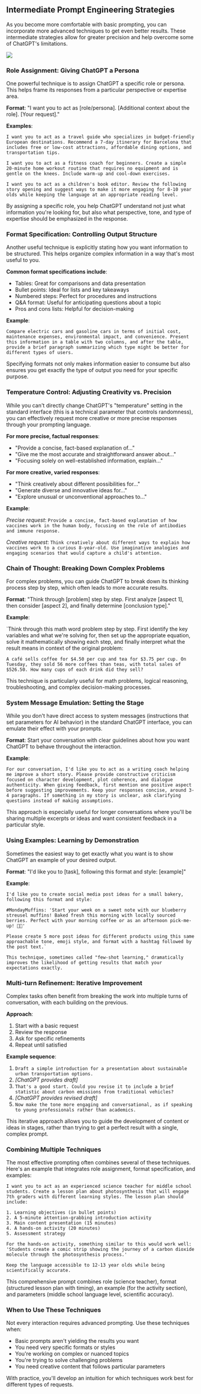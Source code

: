 ## Intermediate Prompt Engineering Strategies

As you become more comfortable with basic prompting, you can incorporate more advanced techniques to get even better results. These intermediate strategies allow for greater precision and help overcome some of ChatGPT's limitations.

![](./images/prompt-anatomy.jpg)

### Role Assignment: Giving ChatGPT a Persona

One powerful technique is to assign ChatGPT a specific role or persona. This helps frame its responses from a particular perspective or expertise area.

**Format**: "I want you to act as [role/persona]. [Additional context about the role]. [Your request]."

**Examples**:

`I want you to act as a travel guide who specializes in budget-friendly European destinations. Recommend a 7-day itinerary for Barcelona that includes free or low-cost attractions, affordable dining options, and transportation tips.`

`I want you to act as a fitness coach for beginners. Create a simple 20-minute home workout routine that requires no equipment and is gentle on the knees. Include warm-up and cool-down exercises.`

`I want you to act as a children's book editor. Review the following story opening and suggest ways to make it more engaging for 8-10 year olds while keeping the language at an appropriate reading level.`

By assigning a specific role, you help ChatGPT understand not just what information you're looking for, but also what perspective, tone, and type of expertise should be emphasized in the response.

### Format Specification: Controlling Output Structure

Another useful technique is explicitly stating how you want information to be structured. This helps organize complex information in a way that's most useful to you.

**Common format specifications include**:

- Tables: Great for comparisons and data presentation
- Bullet points: Ideal for lists and key takeaways
- Numbered steps: Perfect for procedures and instructions
- Q&A format: Useful for anticipating questions about a topic
- Pros and cons lists: Helpful for decision-making

**Example**:

`Compare electric cars and gasoline cars in terms of initial cost, maintenance expenses, environmental impact, and convenience. Present this information in a table with two columns, and after the table, provide a brief paragraph summarizing which type might be better for different types of users.`

Specifying formats not only makes information easier to consume but also ensures you get exactly the type of output you need for your specific purpose.

### Temperature Control: Adjusting Creativity vs. Precision

While you can't directly change ChatGPT's "temperature" setting in the standard interface (this is a technical parameter that controls randomness), you can effectively request more creative or more precise responses through your prompting language.

**For more precise, factual responses**:
- "Provide a concise, fact-based explanation of..."
- "Give me the most accurate and straightforward answer about..."
- "Focusing solely on well-established information, explain..."

**For more creative, varied responses**:
- "Think creatively about different possibilities for..."
- "Generate diverse and innovative ideas for..."
- "Explore unusual or unconventional approaches to..."

**Example**:

*Precise request*: 
`Provide a concise, fact-based explanation of how vaccines work in the human body, focusing on the role of antibodies and immune response.`

*Creative request*: 
`Think creatively about different ways to explain how vaccines work to a curious 8-year-old. Use imaginative analogies and engaging scenarios that would capture a child's attention.`

### Chain of Thought: Breaking Down Complex Problems

For complex problems, you can guide ChatGPT to break down its thinking process step by step, which often leads to more accurate results.

**Format**: "Think through [problem] step by step. First analyze [aspect 1], then consider [aspect 2], and finally determine [conclusion type]."

**Example**:

`Think through this math word problem step by step. First identify the key variables and what we're solving for, then set up the appropriate equation, solve it mathematically showing each step, and finally interpret what the result means in context of the original problem:

```
A café sells coffee for $4.50 per cup and tea for $3.75 per cup. On Tuesday, they sold 56 more coffees than teas, with total sales of $526.50. How many cups of each drink did they sell?
```

This technique is particularly useful for math problems, logical reasoning, troubleshooting, and complex decision-making processes.

### System Message Emulation: Setting the Stage

While you don't have direct access to system messages (instructions that set parameters for AI behavior) in the standard ChatGPT interface, you can emulate their effect with your prompts.

**Format**: Start your conversation with clear guidelines about how you want ChatGPT to behave throughout the interaction.

**Example**:

```
For our conversation, I'd like you to act as a writing coach helping me improve a short story. Please provide constructive criticism focused on character development, plot coherence, and dialogue authenticity. When giving feedback, first mention one positive aspect before suggesting improvements. Keep your responses concise, around 3-4 paragraphs. If something in my story is unclear, ask clarifying questions instead of making assumptions.
```

This approach is especially useful for longer conversations where you'll be sharing multiple excerpts or ideas and want consistent feedback in a particular style.

### Using Examples: Learning by Demonstration

Sometimes the easiest way to get exactly what you want is to show ChatGPT an example of your desired output.

**Format**: "I'd like you to [task], following this format and style: [example]"

**Example**:

```
I'd like you to create social media post ideas for a small bakery, following this format and style:

#MondayMuffins: 'Start your week on a sweet note with our blueberry streusel muffins! Baked fresh this morning with locally sourced berries. Perfect with your morning coffee or as an afternoon pick-me-up! 💙🧁'

Please create 5 more post ideas for different products using this same approachable tone, emoji style, and format with a hashtag followed by the post text.`

This technique, sometimes called "few-shot learning," dramatically improves the likelihood of getting results that match your expectations exactly.
```

### Multi-turn Refinement: Iterative Improvement

Complex tasks often benefit from breaking the work into multiple turns of conversation, with each building on the previous.

**Approach**:
1. Start with a basic request
2. Review the response
3. Ask for specific refinements
4. Repeat until satisfied

**Example sequence**:

1. `Draft a simple introduction for a presentation about sustainable urban transportation options.`
2. *[ChatGPT provides draft]*
3. `That's a good start. Could you revise it to include a brief statistic about carbon emissions from traditional vehicles?`
4. *[ChatGPT provides revised draft]*
5. `Now make the tone more engaging and conversational, as if speaking to young professionals rather than academics.`

This iterative approach allows you to guide the development of content or ideas in stages, rather than trying to get a perfect result with a single, complex prompt.

### Combining Multiple Techniques

The most effective prompting often combines several of these techniques. Here's an example that integrates role assignment, format specification, and examples:

```
I want you to act as an experienced science teacher for middle school students. Create a lesson plan about photosynthesis that will engage 7th graders with different learning styles. The lesson plan should include:

1. Learning objectives (in bullet points)
2. A 5-minute attention-grabbing introduction activity
3. Main content presentation (15 minutes)
4. A hands-on activity (20 minutes)
5. Assessment strategy

For the hands-on activity, something similar to this would work well: 'Students create a comic strip showing the journey of a carbon dioxide molecule through the photosynthesis process.'

Keep the language accessible to 12-13 year olds while being scientifically accurate.
```

This comprehensive prompt combines role (science teacher), format (structured lesson plan with timing), an example (for the activity section), and parameters (middle school language level, scientific accuracy).

### When to Use These Techniques

Not every interaction requires advanced prompting. Use these techniques when:

- Basic prompts aren't yielding the results you want
- You need very specific formats or styles
- You're working on complex or nuanced topics
- You're trying to solve challenging problems
- You need creative content that follows particular parameters

With practice, you'll develop an intuition for which techniques work best for different types of requests.